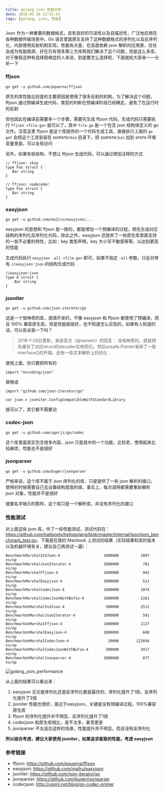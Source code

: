 ```yaml
---
title: golang json 性能分析
date: 2018-01-28 13:42:19
tags: [golang, json, 性能]
---
```


Json 作为一种重要的数据格式，具有良好的可读性以及自描述性，广泛地应用在各种数据传输场景中。Go 语言里面原生支持了这种数据格式的序列化以及反序列化，内部使用反射机制实现，性能有点差，在高度依赖 json 解析的应用里，往往会成为性能瓶颈，好在已有很多第三方库帮我们解决了这个问题，但是这么多库，对于像我这种有选择困难症的人来说，到底要怎么选择呢，下面就给大家来一一分析一下

### ffjson

```
go get -u github.com/pquerna/ffjson
```

原生的库性能比较差的主要原因是使用了很多反射的机制，为了解决这个问题，ffjson 通过预编译生成代码，类型的判断在预编译阶段已经确定，避免了在运行时的反射

但也因此在编译前需要多一个步骤，需要先生成 ffjson 代码，生成代码只需要执行 `ffjson <file.go>` 就可以了，其中 `file.go` 是一个包含 json 结构体定义的 go 文件。注意这里 ffjson 是这个库提供的一个代码生成工具，直接执行上面的 `go get` 会把这个工具安装在 `$GOPATH/bin` 目录下，把 `$GOPATH/bin` 加到 `$PATH` 环境变量里面，可以全局访问

另外，如果有些结构，不想让 ffjson 生成代码，可以通过增加注释的方式

```golang
// ffjson: skip
type Foo struct {
   Bar string
}

// ffjson: nodecoder
type Foo struct {
   Bar string
}
```

### easyjson

```
go get -u github.com/mailru/easyjson/...
```

easyjson 的思想和 ffjson 是一致的，都是增加一个预编译的过程，预先生成对应结构的序列化反序列化代码，除此之外，easyjson 还放弃了一些原生库里面支持的一些不必要的特性，比如：key 类型声明，key 大小写不敏感等等，以达到更高的性能

生成代码执行 `easyjson -all <file.go>` 即可，如果不指定 `-all` 参数，只会对带有 `//easyjson:json` 的结构生成代码

``` golang
//easyjson:json
type A struct {
    Bar string
}
```

### jsoniter

```
go get -u github.com/json-iterator/go
```

这是一个很神奇的库，滴滴开发的，不像 easyjson 和 ffjson 都使用了预编译，而且 100% 兼容原生库，但是性能超级好，也不知道怎么实现的，如果有人知道的话，可以告诉我一下吗？

> 2018-1-28日更新，来自官方（@taowen）的回复：
> 没啥神奇的。就是预先缓存了对应struct的decoder实例而已。然后unsafe.Pointer省掉了一些interface{}的开销。还有一些文本解析上的优化

使用上面，你只要把所有的 

```
import "encoding/json"
```

替换成

```
import "github.com/json-iterator/go"

var json = jsoniter.ConfigCompatibleWithStandardLibrary
```

就可以了，其它都不需要动

### codec-json

```
go get -u github.com/ugorji/go/codec
```

这个库里面其实包含很多内容，json 只是其中的一个功能，比较老，使用起来比较麻烦，性能也不是很好

### jsonparser

```
go get -u github.com/buger/jsonparser
```

严格来说，这个库不属于 json 序列化的库，只是提供了一些 json 解析的接口，使用的时候需要自己去设置结构里面的值，事实上，每次调用都需要重新解析 json 对象，性能并不是很好

就像名字暗示的那样，这个库只是一个解析库，并没有序列化的接口

### 性能测试

对上面这些 json 库，作了一些性能测试，测试代码在：<https://github.com/hatlonely/hellogolang/blob/master/internal/json/json_benchmark_test.go>，下面是在我的 Macbook 上测试的结果（实际结果和库的版本以及机器环境有关，建议自己再测试一遍）：

```
BenchmarkMarshalStdJson-4                    1000000          1097 ns/op
BenchmarkMarshalJsonIterator-4               2000000           781 ns/op
BenchmarkMarshalFfjson-4                     2000000           941 ns/op
BenchmarkMarshalEasyjson-4                   3000000           513 ns/op
BenchmarkMarshalCodecJson-4                  1000000          1074 ns/op
BenchmarkMarshalCodecJsonWithBufio-4         1000000          2161 ns/op
BenchmarkUnMarshalStdJson-4                   500000          2512 ns/op
BenchmarkUnMarshalJsonIterator-4             2000000           591 ns/op
BenchmarkUnMarshalFfjson-4                   1000000          1127 ns/op
BenchmarkUnMarshalEasyjson-4                 2000000           608 ns/op
BenchmarkUnMarshalCodecJson-4                  20000        122694 ns/op
BenchmarkUnMarshalCodecJsonWithBufio-4        500000          3417 ns/op
BenchmarkUnMarshalJsonparser-4               2000000           877 ns/op
```

![golang_json_performance](golang_json_performance.png)

从上面的结果可以看出来：

1. easyjson 无论是序列化还是反序列化都是最优的，序列化提升了1倍，反序列化提升了3倍
2. jsoniter 性能也很好，接近于easyjson，关键是没有预编译过程，100%兼容原生库
3. ffjson 的序列化提升并不明显，反序列化提升了1倍
4. codecjson 和原生库相比，差不太多，甚至更差
5. jsonparser 不太适合这样的场景，性能提升并不明显，而且没有反序列化

**所以综合考虑，建议大家使用 jsoniter，如果追求极致的性能，考虑 easyjson**

### 参考链接

- ffjson: <https://github.com/pquerna/ffjson>
- easyjson: <https://github.com/mailru/easyjson>
- jsoniter: <https://github.com/json-iterator/go>
- jsonparser: <https://github.com/buger/jsonparser>
- codecjson: <http://ugorji.net/blog/go-codec-primer>
